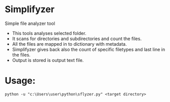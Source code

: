 # Simplifyzer

Simple file analyzer tool

- This tools analyses selected folder. 
- It scans for directories and subdirectories and count the files. 
- All the files are mapped in to dictionary with metadata. 
- Simplifyzer gives back also the count of specific filetypes and last line in the files. 
- Output is stored is output text file. 

# Usage:
```
python -u "c:\Users\user\python\sflyzer.py" <target directory> 
```
